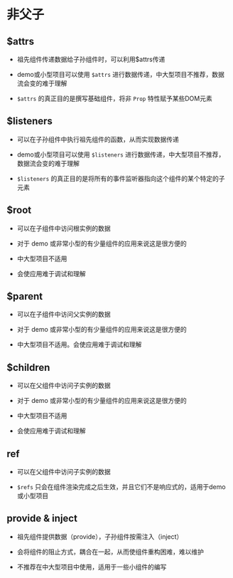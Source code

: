 # 非父子

## \$attrs

- 祖先组件传递数据给子孙组件时，可以利用\$attrs传递

- demo或小型项目可以使用 `$attrs` 进行数据传递，中大型项目不推荐，数据流会变的难于理解

- `$attrs` 的真正目的是撰写基础组件，将非 `Prop` 特性赋予某些DOM元素

## \$listeners

- 可以在子孙组件中执行祖先组件的函数，从而实现数据传递

- demo或小型项目可以使用 `$listeners` 进行数据传递，中大型项目不推荐，数据流会变的难于理解

- `$listeners` 的真正目的是将所有的事件监听器指向这个组件的某个特定的子元素

## \$root

- 可以在子组件中访问根实例的数据

- 对于 demo 或非常小型的有少量组件的应用来说这是很方便的

- 中大型项目不适用

- 会使应用难于调试和理解

## \$parent

- 可以在子组件中访问父实例的数据

- 对于 demo 或非常小型的有少量组件的应用来说这是很方便的

- 中大型项目不适用。会使应用难于调试和理解

## \$children

- 可以在父组件中访问子实例的数据

- 对于 demo 或非常小型的有少量组件的应用来说这是很方便的

- 中大型项目不适用

- 会使应用难于调试和理解

## ref

- 可以在父组件中访问子实例的数据

- `$refs` 只会在组件渲染完成之后生效，并且它们不是响应式的，适用于demo或小型项目

## provide & inject

- 祖先组件提供数据（provide），子孙组件按需注入（inject）

- 会将组件的阻止方式，耦合在一起，从而使组件重构困难，难以维护

- 不推荐在中大型项目中使用，适用于一些小组件的编写
